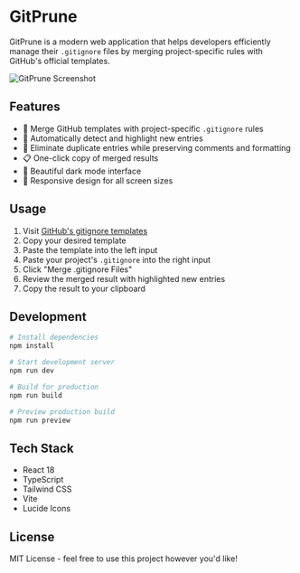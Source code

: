 # GitPrune

GitPrune is a modern web application that helps developers efficiently manage their `.gitignore` files by merging project-specific rules with GitHub's official templates.

![GitPrune Screenshot](https://images.pexels.com/photos/546819/pexels-photo-546819.jpeg?auto=compress&cs=tinysrgb&w=1260&h=750&dpr=2)

## Features

- 🔄 Merge GitHub templates with project-specific `.gitignore` rules
- 🎯 Automatically detect and highlight new entries
- 🚫 Eliminate duplicate entries while preserving comments and formatting
- 📋 One-click copy of merged results
- 🌙 Beautiful dark mode interface
- 🎨 Responsive design for all screen sizes

## Usage

1. Visit [GitHub's gitignore templates](https://github.com/github/gitignore)
2. Copy your desired template
3. Paste the template into the left input
4. Paste your project's `.gitignore` into the right input
5. Click "Merge .gitignore Files"
6. Review the merged result with highlighted new entries
7. Copy the result to your clipboard

## Development

```bash
# Install dependencies
npm install

# Start development server
npm run dev

# Build for production
npm run build

# Preview production build
npm run preview
```

## Tech Stack

- React 18
- TypeScript
- Tailwind CSS
- Vite
- Lucide Icons

## License

MIT License - feel free to use this project however you'd like!
